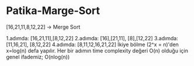 # Patika-Marge-Sort
[16,21,11,8,12,22] -> Merge Sort

1.adımda: [16,21,11],[8,12,22]
2.adımda: [16],[21,11], [8],[12,22]
3.adımda: [11,16,21], [8,12,22]
4.adımda: [8,11,12,16,21,22]
İkiye bölme (2^x = n)'den x=log(n) defa yapılır. Her bir adımın time complexity değeri O(n) olduğu için genel ifademiz; O(nlog(n))
